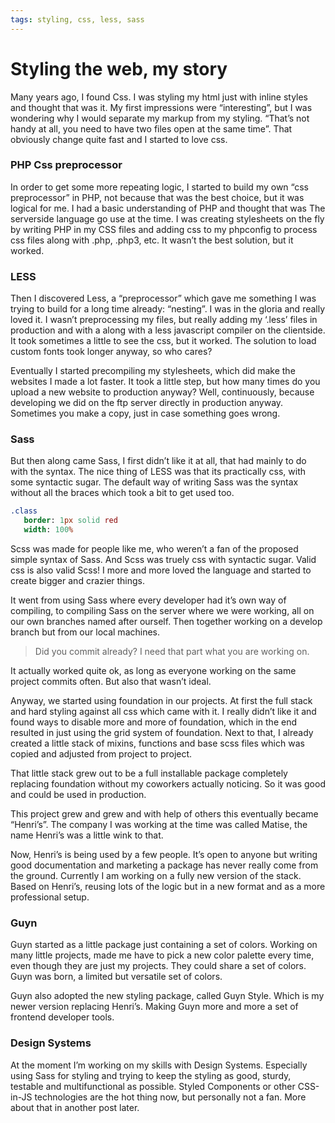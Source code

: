 ```yaml
---
tags: styling, css, less, sass
---
```


# Styling the web, my story

Many years ago, I found Css. I was styling my html just with inline styles and thought that was it. My first impressions were “interesting”, but I was wondering why I would separate my markup from my styling. “That’s not handy at all, you need to have two files open at the same time”. That obviously change quite fast and I started to love css. 

### PHP Css preprocessor

In order to get some more repeating logic, I started to build my own “css preprocessor” in PHP, not because that was the best choice, but it was logical for me. I had a basic understanding of PHP and thought that was The serverside language go use at the time. I was creating stylesheets on the fly by writing PHP in my CSS files and adding css to my phpconfig to process css files along with .php, .php3, etc. It wasn’t the best solution, but it worked.


### LESS

Then I discovered Less, a “preprocessor” which gave me something I was trying to build for a long time already: “nesting”. I was in the gloria and really loved it. I wasn’t preprocessing my files, but really adding my ‘.less’ files in production and with a along with a less javascript compiler on the clientside. It took sometimes a little to see the css, but it worked. The solution to load custom fonts took longer anyway, so who cares?

Eventually I started precompiling my stylesheets, which did make the websites I made a lot faster. It took a little step, but how many times do you upload a new website to production anyway? Well, continuously, because developing we did on the ftp server directly in production anyway. Sometimes you make a copy, just in case something goes wrong.


### Sass 

But then along came Sass, I first didn’t like it at all, that had mainly to do with the syntax. The nice thing of LESS was that its practically css, with some syntactic sugar. The default way of writing Sass was the syntax without all the braces which took a bit to get used too.

```sass
.class
   border: 1px solid red
   width: 100%
```

Scss was made for people like me, who weren’t a fan of the proposed simple syntax of Sass. And Scss was truely css with syntactic sugar. Valid css is also valid Scss! I more and more loved the language and started to create bigger and crazier things.

It went from using Sass where every developer had it’s own way of compiling, to compiling Sass on the server where we were working, all on our own branches named after ourself. Then together working on a develop branch but from our local machines.

> Did you commit already? I need that part what you are working on.

It actually worked quite ok, as long as everyone working on the same project commits often. But also that wasn’t ideal.

Anyway, we started using foundation in our projects. At first the full stack and hard styling against all css which came with it. I really didn’t like it and found ways to disable more and more of foundation, which in the end resulted in just using the grid system of foundation. Next to that, I already created a little stack of mixins, functions and base scss files which was copied and adjusted from project to project. 

That little stack grew out to be a full installable package completely replacing foundation without my coworkers actually noticing. So it was good and could be used in production.

This project grew and grew and with help of others this eventually became “Henri’s”. The company I was working at the time was called Matise, the name Henri’s was a little wink to that.

Now, Henri’s is being used by a few people. It’s open to anyone but writing good documentation and marketing a package has never really come from the ground. Currently I am working on a fully new version of the stack. Based on Henri’s, reusing lots of the logic but in a new format and as a more professional setup.

### Guyn

Guyn started as a little package just containing a set of colors. Working on many little projects, made me have to pick a new color palette every time, even though they are just my projects. They could share a set of colors. Guyn was born, a limited but versatile set of colors. 

Guyn also adopted the new styling package, called Guyn Style. Which is my newer version replacing Henri’s. Making Guyn more and more a set of frontend developer tools. 

### Design Systems

At the moment I’m working on my skills with Design Systems. Especially using Sass for styling and trying to keep the styling as good, sturdy, testable and multifunctional as possible. Styled Components or other CSS-in-JS technologies are the hot thing now, but personally not a fan. More about that in another post later. 
